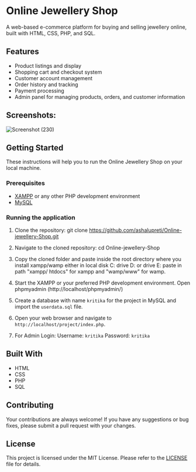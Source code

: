 # Online Jewellery Shop

A web-based e-commerce platform for buying and selling jewellery online, built with HTML, CSS, PHP, and SQL.

## Features
- Product listings and display
- Shopping cart and checkout system
- Customer account management
- Order history and tracking
- Payment processing
- Admin panel for managing products, orders, and customer information

## Screenshots:
![Screenshot (230)](https://user-images.githubusercontent.com/90265701/189528337-73af861f-97fd-4346-92ba-ec6b4cc68a30.png)

## Getting Started

These instructions will help you to run the Online Jewellery Shop on your local machine.

### Prerequisites

- [XAMPP](https://www.apachefriends.org/download.html) or any other PHP development environment
- [MySQL](https://www.mysql.com/downloads/)

### Running the application

1. Clone the repository:
git clone https://github.com/ashalupreti/Online-jewellery-Shop.git

2. Navigate to the cloned repository:
cd Online-jewellery-Shop

3. Copy the cloned folder and paste inside the root directory where you install xampp/wamp either in local disk C: drive D: or drive E: paste in path "xampp/ htdocs" for xampp and "wamp/www" for wamp.

4. Start the XAMPP or your preferred PHP development environment.
Open phpmyadmin (http://localhost/phpmyadmin/)

5. Create a database with name `kritika` for the project in MySQL and import the `userdata.sql` file.

6. Open your web browser and navigate to `http://localhost/project/index.php`.

8.  For Admin Login:
Username: `kritika`
Password: `kritika`

## Built With

- HTML
- CSS
- PHP
- SQL

## Contributing

Your contributions are always welcome! If you have any suggestions or bug fixes, please submit a pull request with your changes.

## License

This project is licensed under the MIT License. Please refer to the [LICENSE](LICENSE) file for details.
